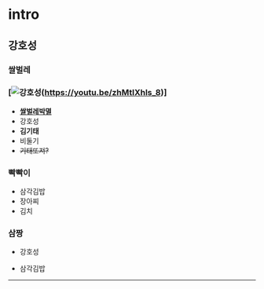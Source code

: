 # intro
## 강호성
### 쌀벌레 
### [![강호성](http://cfile22.uf.tistory.com/image/2119DA4056001CC62CFAE1)(https://youtu.be/zhMtIXhls_8)]
* **[쌀벌레박멸](https://youtu.be/yomnddlkcYA)**
* 강호성
* **김기태**
* 비둘기
* ~~기태또져?~~
### 빡빡이
- 삼각김밥
- 장아찌
- 김치
### 삼짱
+ 강호성
* 삼각김밥
<hr/>
